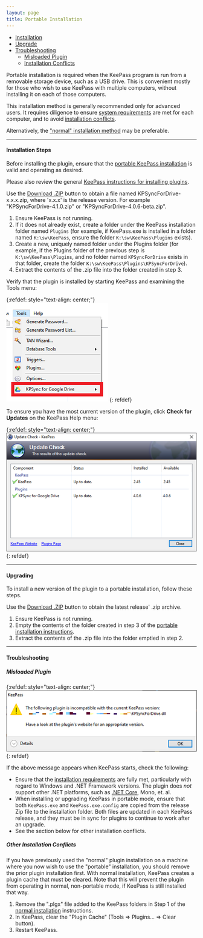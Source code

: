 ```yaml
---
layout: page
title: Portable Installation
---
```


* [Installation](#installation-steps)
* [Upgrade](#upgrading)
* [Troubleshooting](#troubleshooting)
    * [Misloaded Plugin](#misloaded-plugin)
    * [Installation Conflicts](#other-installation-conflicts)

Portable installation is required when the KeePass program is run
from a removable storage device, such as a USB drive.  This is
convenient mostly for those who wish to use KeePass with multiple
computers, without installing it on each of those computers.

This installation method is generally recommended only for advanced users.  It
requires diligence to ensure [system requirements](require) are met for
each computer, and to avoid [installation conflicts](#installation-conflicts).

Alternatively, the ["normal" installation method](normal) may be preferable.


---

#### Installation Steps
Before installing the plugin, ensure that the
[portable KeePass installation](https://keepass.info/help/v2/setup.html#portable)
is valid and operating as desired.

Please also review the general [KeePass instructions for installing plugins](https://keepass.info/help/v2/plugins.html).  

Use the [Download .ZIP](/) button to obtain a file named
KPSyncForDrive-x.x.x.zip, where 'x.x.x' is the release version.  For
example "KPSyncForDrive-4.1.0.zip" or "KPSyncForDrive-4.0.6-beta.zip".

1. Ensure KeePass is not running.
2. If it does not already exist, create a folder under the KeePass
installation folder named  `Plugins` (for example, if KeePass.exe is
installed in a folder named `K:\sw\KeePass`, ensure the folder
`K:\sw\KeePass\Plugins` exists).
3. Create a new, uniquely named folder under the Plugins folder
(for example, if the Plugins folder of the previous step is 
`K:\sw\KeePass\Plugins`, and no folder named `KPSyncForDrive` exists in
that folder, create the folder `K:\sw\KeePass\Plugins\KPSyncForDrive`).
4. Extract the contents of the .zip file into the folder created in step 3.

Verify that the plugin is installed by starting KeePass and examining the
Tools menu:

{:refdef: style="text-align: center;"}
![KeePass Tools menu and KPSync For Google Drive submenu](../assets/img/tools-menu.png)
{: refdef}

To ensure you have the most current version of the plugin, click
**Check for Updates** on the KeePass Help menu:

{:refdef: style="text-align: center;"}
![Update Check Tool](../assets/img/update-check.png)
{: refdef}

---

#### Upgrading
To install a new version of the plugin to a portable installation, follow
these steps.

Use the [Download .ZIP](/) button to obtain the latest release' .zip archive.

1. Ensure KeePass is not running.
2. Empty the contents of the folder created in step 3 of the
[portable installation instructions](#installation-steps).
3. Extract the contents of the .zip file into the folder emptied in step 2.

---

#### Troubleshooting

##### Misloaded Plugin

{:refdef: style="text-align: center;"}
![Update Check Tool](../assets/img/portable-misload.png)
{: refdef}

If the above message appears when KeePass starts, check the following:

* Ensure that the [installation requirements](/install/require) are
fully met, particularly with regard to Windows and .NET Framework versions.
The plugin does *not* support other .NET platforms, such as 
[.NET Core](https://dotnet.microsoft.com/download/dotnet-core),
Mono, et. al.
* When installing or upgrading KeePass in portable mode, ensure that
both ``KeePass.exe`` and ``KeePass.exe.config`` are copied from the
release Zip file to the installation folder.  Both files are updated
in each KeePass release, and they must be in sync for
plugins to continue to work after an upgrade.
* See the section below for other installation conflicts.

##### Other Installation Conflicts
If you have previously used the "normal" plugin installation on a machine
where you now wish to use the "portable" installation, you should remove the
prior plugin installation first.  With normal installation, KeePass creates a
plugin cache that must be cleared.  Note that this will prevent the 
plugin from operating in normal, non-portable mode, if KeePass is still
installed that way.

1. Remove the ".plgx" file added to the KeePass folders in Step 1 of the 
[normal installation](normal#installation-steps) instructions.
2. In KeePass, clear the "Plugin Cache" (Tools &#x21D2; Plugins... &#x21D2;
Clear button).
3. Restart KeePass.

